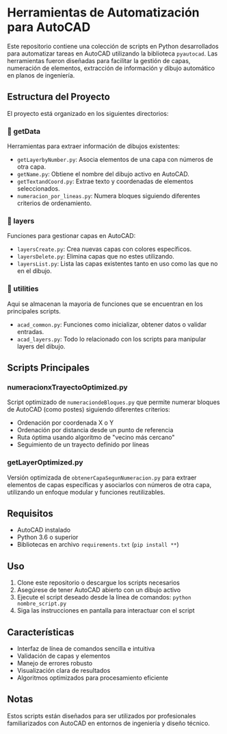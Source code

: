 # Herramientas de Automatización para AutoCAD

Este repositorio contiene una colección de scripts en Python desarrollados para automatizar tareas en AutoCAD utilizando la biblioteca `pyautocad`.
Las herramientas fueron diseñadas para facilitar la gestión de capas, numeración de elementos, extracción de información y dibujo automático en planos de ingeniería.

## Estructura del Proyecto

El proyecto está organizado en los siguientes directorios:

### 📂 getData

Herramientas para extraer información de dibujos existentes:

- `getLayerbyNumber.py`: Asocia elementos de una capa con números de otra capa.
- `getName.py`: Obtiene el nombre del dibujo activo en AutoCAD.
- `getTextandCoord.py`: Extrae texto y coordenadas de elementos seleccionados.
- `numeracion_por_lineas.py`: Numera bloques siguiendo diferentes criterios de ordenamiento.

### 📂 layers

Funciones para gestionar capas en AutoCAD:

- `layersCreate.py`: Crea nuevas capas con colores específicos.
- `layersDelete.py`: Elimina capas que no estes utilizando.
- `layersList.py`: Lista las capas existentes tanto en uso como las que no en el dibujo.

### 📂 utilities

Aqui se almacenan la mayoria de funciones que se encuentran en los principales scripts.

- `acad_common.py`: Funciones como inicializar, obtener datos o validar entradas.
- `acad_layers.py`: Todo lo relacionado con los scripts para manipular layers del dibujo.

## Scripts Principales

### numeracionxTrayectoOptimized.py

Script optimizado de `numeraciondeBloques.py` que permite numerar bloques de AutoCAD (como postes) siguiendo diferentes criterios:

- Ordenación por coordenada X o Y
- Ordenación por distancia desde un punto de referencia
- Ruta óptima usando algoritmo de "vecino más cercano"
- Seguimiento de un trayecto definido por líneas

### getLayerOptimized.py

Versión optimizada de `obtenerCapaSegunNumeracion.py` para extraer elementos de capas específicas y asociarlos con números de otra capa, utilizando un enfoque modular y funciones reutilizables.

## Requisitos

- AutoCAD instalado
- Python 3.6 o superior
- Bibliotecas en archivo `requirements.txt` (`pip install **`)

## Uso

1. Clone este repositorio o descargue los scripts necesarios
2. Asegúrese de tener AutoCAD abierto con un dibujo activo
3. Ejecute el script deseado desde la línea de comandos: `python nombre_script.py`
4. Siga las instrucciones en pantalla para interactuar con el script

## Características

- Interfaz de línea de comandos sencilla e intuitiva
- Validación de capas y elementos
- Manejo de errores robusto
- Visualización clara de resultados
- Algoritmos optimizados para procesamiento eficiente

## Notas

Estos scripts están diseñados para ser utilizados por profesionales familiarizados con AutoCAD en entornos de ingeniería y diseño técnico.
